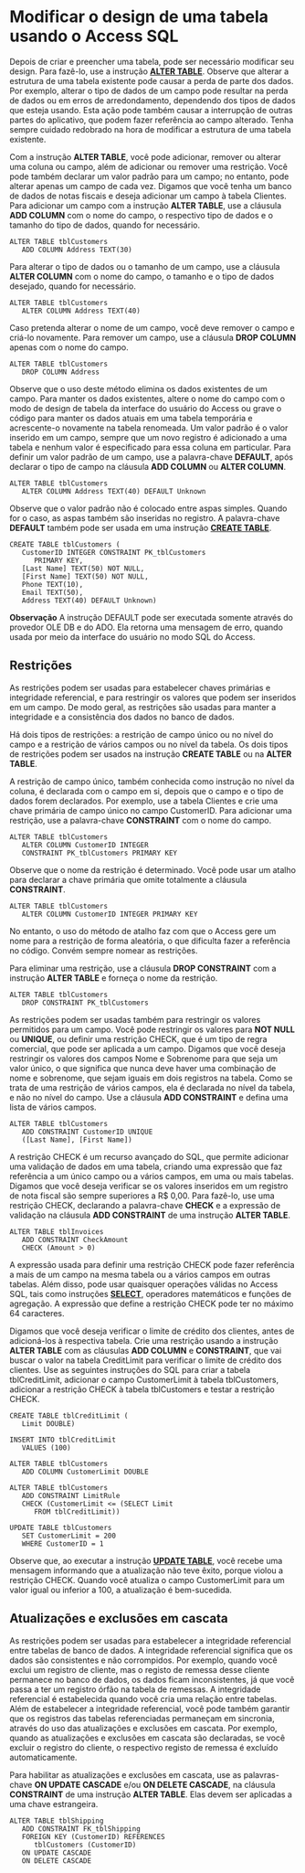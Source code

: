 
# Modificar o design de uma tabela usando o Access SQL

Depois de criar e preencher uma tabela, pode ser necessário modificar seu design. Para fazê-lo, use a instrução  **[ALTER TABLE](http://msdn.microsoft.com/library/78E6C92C-E88C-E55F-6B89-435360C166A6%28Office.15%29.aspx)**. Observe que alterar a estrutura de uma tabela existente pode causar a perda de parte dos dados. Por exemplo, alterar o tipo de dados de um campo pode resultar na perda de dados ou em erros de arredondamento, dependendo dos tipos de dados que esteja usando. Esta ação pode também causar a interrupção de outras partes do aplicativo, que podem fazer referência ao campo alterado. Tenha sempre cuidado redobrado na hora de modificar a estrutura de uma tabela existente.

Com a instrução  **ALTER TABLE**, você pode adicionar, remover ou alterar uma coluna ou campo, além de adicionar ou remover uma restrição. Você pode também declarar um valor padrão para um campo; no entanto, pode alterar apenas um campo de cada vez. Digamos que você tenha um banco de dados de notas fiscais e deseja adicionar um campo à tabela Clientes. Para adicionar um campo com a instrução **ALTER TABLE**, use a cláusula **ADD COLUMN** com o nome do campo, o respectivo tipo de dados e o tamanho do tipo de dados, quando for necessário.



```
ALTER TABLE tblCustomers 
   ADD COLUMN Address TEXT(30) 

```

Para alterar o tipo de dados ou o tamanho de um campo, use a cláusula  **ALTER COLUMN** com o nome do campo, o tamanho e o tipo de dados desejado, quando for necessário.



```
ALTER TABLE tblCustomers 
   ALTER COLUMN Address TEXT(40) 

```

Caso pretenda alterar o nome de um campo, você deve remover o campo e criá-lo novamente. Para remover um campo, use a cláusula  **DROP COLUMN** apenas com o nome do campo.



```
ALTER TABLE tblCustomers 
   DROP COLUMN Address 

```

Observe que o uso deste método elimina os dados existentes de um campo. Para manter os dados existentes, altere o nome do campo com o modo de design de tabela da interface do usuário do Access ou grave o código para manter os dados atuais em uma tabela temporária e acrescente-o novamente na tabela renomeada.
Um valor padrão é o valor inserido em um campo, sempre que um novo registro é adicionado a uma tabela e nenhum valor é especificado para essa coluna em particular. Para definir um valor padrão de um campo, use a palavra-chave  **DEFAULT**, após declarar o tipo de campo na cláusula **ADD COLUMN** ou **ALTER COLUMN**.



```
ALTER TABLE tblCustomers 
   ALTER COLUMN Address TEXT(40) DEFAULT Unknown 

```

Observe que o valor padrão não é colocado entre aspas simples. Quando for o caso, as aspas também são inseridas no registro. A palavra-chave  **DEFAULT** também pode ser usada em uma instrução **[CREATE TABLE](http://msdn.microsoft.com/library/FC45D36E-6E43-C030-5016-CCA8BB1379FE%28Office.15%29.aspx)**.



```
CREATE TABLE tblCustomers ( 
   CustomerID INTEGER CONSTRAINT PK_tblCustomers 
      PRIMARY KEY,  
   [Last Name] TEXT(50) NOT NULL, 
   [First Name] TEXT(50) NOT NULL, 
   Phone TEXT(10), 
   Email TEXT(50), 
   Address TEXT(40) DEFAULT Unknown) 

```


 **Observação**  A instrução DEFAULT pode ser executada somente através do provedor OLE DB e do ADO. Ela retorna uma mensagem de erro, quando usada por meio da interface do usuário no modo SQL do Access.


## Restrições

As restrições podem ser usadas para estabelecer chaves primárias e integridade referencial, e para restringir os valores que podem ser inseridos em um campo. De modo geral, as restrições são usadas para manter a integridade e a consistência dos dados no banco de dados.

Há dois tipos de restrições: a restrição de campo único ou no nível do campo e a restrição de vários campos ou no nível da tabela. Os dois tipos de restrições podem ser usados na instrução  **CREATE TABLE** ou na **ALTER TABLE**.

A restrição de campo único, também conhecida como instrução no nível da coluna, é declarada com o campo em si, depois que o campo e o tipo de dados forem declarados. Por exemplo, use a tabela Clientes e crie uma chave primária de campo único no campo CustomerID. Para adicionar uma restrição, use a palavra-chave  **CONSTRAINT** com o nome do campo.




```
ALTER TABLE tblCustomers 
   ALTER COLUMN CustomerID INTEGER 
   CONSTRAINT PK_tblCustomers PRIMARY KEY 

```

Observe que o nome da restrição é determinado. Você pode usar um atalho para declarar a chave primária que omite totalmente a cláusula  **CONSTRAINT**.




```
ALTER TABLE tblCustomers 
   ALTER COLUMN CustomerID INTEGER PRIMARY KEY 

```

No entanto, o uso do método de atalho faz com que o Access gere um nome para a restrição de forma aleatória, o que dificulta fazer a referência no código. Convém sempre nomear as restrições.

Para eliminar uma restrição, use a cláusula  **DROP CONSTRAINT** com a instrução **ALTER TABLE** e forneça o nome da restrição.




```
ALTER TABLE tblCustomers 
   DROP CONSTRAINT PK_tblCustomers 

```

As restrições podem ser usadas também para restringir os valores permitidos para um campo. Você pode restringir os valores para  **NOT NULL** ou **UNIQUE**, ou definir uma restrição CHECK, que é um tipo de regra comercial, que pode ser aplicada a um campo. Digamos que você deseja restringir os valores dos campos Nome e Sobrenome para que seja um valor único, o que significa que nunca deve haver uma combinação de nome e sobrenome, que sejam iguais em dois registros na tabela. Como se trata de uma restrição de vários campos, ela é declarada no nível da tabela, e não no nível do campo. Use a cláusula **ADD CONSTRAINT** e defina uma lista de vários campos.




```
ALTER TABLE tblCustomers 
   ADD CONSTRAINT CustomerID UNIQUE 
   ([Last Name], [First Name]) 

```

A restrição CHECK é um recurso avançado do SQL, que permite adicionar uma validação de dados em uma tabela, criando uma expressão que faz referência a um único campo ou a vários campos, em uma ou mais tabelas. Digamos que você deseja verificar se os valores inseridos em um registro de nota fiscal são sempre superiores a R$ 0,00. Para fazê-lo, use uma restrição CHECK, declarando a palavra-chave  **CHECK** e a expressão de validação na cláusula **ADD CONSTRAINT** de uma instrução **ALTER TABLE**.




```
ALTER TABLE tblInvoices 
   ADD CONSTRAINT CheckAmount 
   CHECK (Amount > 0) 

```

A expressão usada para definir uma restrição CHECK pode fazer referência a mais de um campo na mesma tabela ou a vários campos em outras tabelas. Além disso, pode usar quaisquer operações válidas no Access SQL, tais como instruções  **[SELECT](http://msdn.microsoft.com/library/A5C9DA94-5F9E-0FC0-767A-4117F38A5EF3%28Office.15%29.aspx)**, operadores matemáticos e funções de agregação. A expressão que define a restrição CHECK pode ter no máximo 64 caracteres.

Digamos que você deseja verificar o limite de crédito dos clientes, antes de adicioná-los à respectiva tabela. Crie uma restrição usando a instrução  **ALTER TABLE** com as cláusulas **ADD COLUMN** e **CONSTRAINT**, que vai buscar o valor na tabela CreditLimit para verificar o limite de crédito dos clientes. Use as seguintes instruções do SQL para criar a tabela tblCreditLimit, adicionar o campo CustomerLimit à tabela tblCustomers, adicionar a restrição CHECK à tabela tblCustomers e testar a restrição CHECK.




```
CREATE TABLE tblCreditLimit ( 
   Limit DOUBLE) 
 
INSERT INTO tblCreditLimit 
   VALUES (100) 
 
ALTER TABLE tblCustomers 
   ADD COLUMN CustomerLimit DOUBLE 
 
ALTER TABLE tblCustomers 
   ADD CONSTRAINT LimitRule 
   CHECK (CustomerLimit <= (SELECT Limit 
      FROM tblCreditLimit)) 
 
UPDATE TABLE tblCustomers 
   SET CustomerLimit = 200 
   WHERE CustomerID = 1 

```

Observe que, ao executar a instrução  **[UPDATE TABLE](http://msdn.microsoft.com/library/08F9C3D6-C020-ECF1-5748-43B93A76DFBB%28Office.15%29.aspx)**, você recebe uma mensagem informando que a atualização não teve êxito, porque violou a restrição CHECK. Quando você atualiza o campo CustomerLimit para um valor igual ou inferior a 100, a atualização é bem-sucedida.


## Atualizações e exclusões em cascata

As restrições podem ser usadas para estabelecer a integridade referencial entre tabelas de banco de dados. A integridade referencial significa que os dados são consistentes e não corrompidos. Por exemplo, quando você exclui um registro de cliente, mas o registo de remessa desse cliente permanece no banco de dados, os dados ficam inconsistentes, já que você passa a ter um registro órfão na tabela de remessas. A integridade referencial é estabelecida quando você cria uma relação entre tabelas. Além de estabelecer a integridade referencial, você pode também garantir que os registros das tabelas referenciadas permaneçam em sincronia, através do uso das atualizações e exclusões em cascata. Por exemplo, quando as atualizações e exclusões em cascata são declaradas, se você excluir o registro do cliente, o respectivo registo de remessa é excluído automaticamente.

Para habilitar as atualizações e exclusões em cascata, use as palavras-chave  **ON UPDATE CASCADE** e/ou **ON DELETE CASCADE**, na cláusula **CONSTRAINT** de uma instrução **ALTER TABLE**. Elas devem ser aplicadas a uma chave estrangeira.




```
ALTER TABLE tblShipping 
   ADD CONSTRAINT FK_tblShipping 
   FOREIGN KEY (CustomerID) REFERENCES 
      tblCustomers (CustomerID) 
   ON UPDATE CASCADE 
   ON DELETE CASCADE 

```

